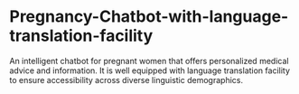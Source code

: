 # Pregnancy-Chatbot-with-language-translation-facility
An intelligent chatbot for pregnant women that offers personalized medical advice and information. It is well equipped with language translation facility to ensure accessibility across diverse linguistic demographics.  
